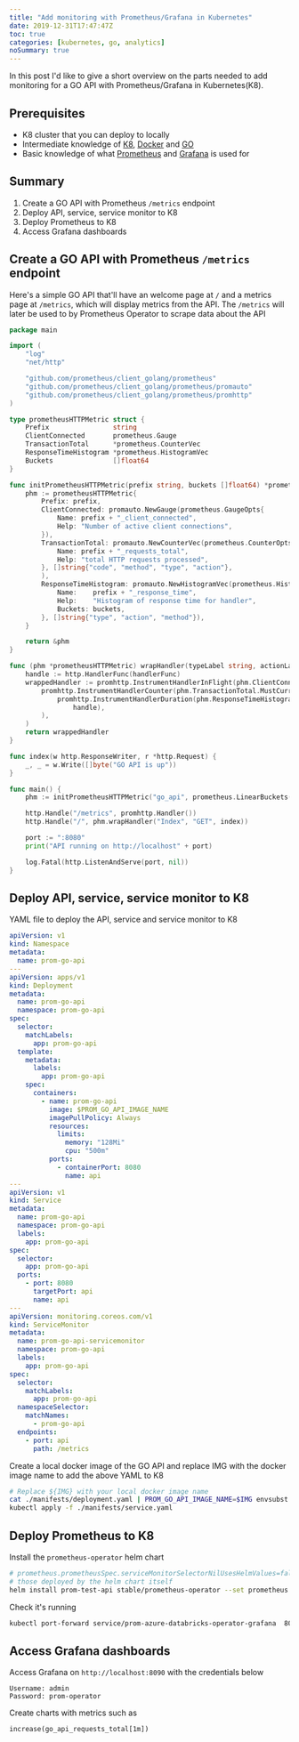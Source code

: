 ```yaml
---
title: "Add monitoring with Prometheus/Grafana in Kubernetes"
date: 2019-12-31T17:47:47Z
toc: true
categories: [kubernetes, go, analytics]
noSummary: true
---
```


In this post I'd like to give a short overview on the parts needed to add monitoring for a GO API with Prometheus/Grafana in Kubernetes(K8).

## Prerequisites

- K8 cluster that you can deploy to locally
- Intermediate knowledge of [K8](https://kubernetes.io/docs/concepts/overview/what-is-kubernetes/), [Docker](https://docs.docker.com/) and [GO](https://golang.org/)
- Basic knowledge of what [Prometheus](https://prometheus.io/) and [Grafana](https://grafana.com/) is used for


## Summary

1. Create a GO API with Prometheus `/metrics` endpoint
2. Deploy API, service, service monitor to K8
3. Deploy Prometheus to K8
4. Access Grafana dashboards


## Create a GO API with Prometheus `/metrics` endpoint

Here's a simple GO API that'll have an welcome page at `/` and a metrics page at `/metrics`, which will display metrics from the API. The `/metrics` will later be used to by Prometheus Operator to scrape data about the API

```GO
package main

import (
	"log"
	"net/http"

	"github.com/prometheus/client_golang/prometheus"
	"github.com/prometheus/client_golang/prometheus/promauto"
	"github.com/prometheus/client_golang/prometheus/promhttp"
)

type prometheusHTTPMetric struct {
	Prefix                string
	ClientConnected       prometheus.Gauge
	TransactionTotal      *prometheus.CounterVec
	ResponseTimeHistogram *prometheus.HistogramVec
	Buckets               []float64
}

func initPrometheusHTTPMetric(prefix string, buckets []float64) *prometheusHTTPMetric {
	phm := prometheusHTTPMetric{
		Prefix: prefix,
		ClientConnected: promauto.NewGauge(prometheus.GaugeOpts{
			Name: prefix + "_client_connected",
			Help: "Number of active client connections",
		}),
		TransactionTotal: promauto.NewCounterVec(prometheus.CounterOpts{
			Name: prefix + "_requests_total",
			Help: "total HTTP requests processed",
		}, []string{"code", "method", "type", "action"},
		),
		ResponseTimeHistogram: promauto.NewHistogramVec(prometheus.HistogramOpts{
			Name:    prefix + "_response_time",
			Help:    "Histogram of response time for handler",
			Buckets: buckets,
		}, []string{"type", "action", "method"}),
	}

	return &phm
}

func (phm *prometheusHTTPMetric) wrapHandler(typeLabel string, actionLabel string, handlerFunc http.HandlerFunc) http.Handler {
	handle := http.HandlerFunc(handlerFunc)
	wrappedHandler := promhttp.InstrumentHandlerInFlight(phm.ClientConnected,
		promhttp.InstrumentHandlerCounter(phm.TransactionTotal.MustCurryWith(prometheus.Labels{"type": typeLabel, "action": actionLabel}),
			promhttp.InstrumentHandlerDuration(phm.ResponseTimeHistogram.MustCurryWith(prometheus.Labels{"type": typeLabel, "action": actionLabel}),
				handle),
		),
	)
	return wrappedHandler
}

func index(w http.ResponseWriter, r *http.Request) {
	_, _ = w.Write([]byte("GO API is up"))
}

func main() {
	phm := initPrometheusHTTPMetric("go_api", prometheus.LinearBuckets(0, 5, 20))

	http.Handle("/metrics", promhttp.Handler())
	http.Handle("/", phm.wrapHandler("Index", "GET", index))

	port := ":8080"
	print("API running on http://localhost" + port)

	log.Fatal(http.ListenAndServe(port, nil))
}

```


## Deploy API, service, service monitor to K8

YAML file to deploy the API, service and service monitor to K8

```YAML
apiVersion: v1
kind: Namespace
metadata:
  name: prom-go-api
---
apiVersion: apps/v1
kind: Deployment
metadata:
  name: prom-go-api
  namespace: prom-go-api
spec:
  selector:
    matchLabels:
      app: prom-go-api
  template:
    metadata:
      labels:
        app: prom-go-api
    spec:
      containers:
        - name: prom-go-api
          image: $PROM_GO_API_IMAGE_NAME
          imagePullPolicy: Always
          resources:
            limits:
              memory: "128Mi"
              cpu: "500m"
          ports:
            - containerPort: 8080
              name: api
---
apiVersion: v1
kind: Service
metadata:
  name: prom-go-api
  namespace: prom-go-api
  labels:
    app: prom-go-api
spec:
  selector:
    app: prom-go-api
  ports:
    - port: 8080
      targetPort: api
      name: api
---
apiVersion: monitoring.coreos.com/v1
kind: ServiceMonitor
metadata:
  name: prom-go-api-servicemonitor
  namespace: prom-go-api
  labels:
    app: prom-go-api
spec:
  selector:
    matchLabels:
      app: prom-go-api
  namespaceSelector:
    matchNames:
      - prom-go-api
  endpoints:
    - port: api
      path: /metrics
```

Create a local docker image of the GO API and replace IMG with the docker image name to add the above YAML to K8

```bash
# Replace ${IMG} with your local docker image name
cat ./manifests/deployment.yaml | PROM_GO_API_IMAGE_NAME=$IMG envsubst | kubectl apply -f -
kubectl apply -f ./manifests/service.yaml
```


## Deploy Prometheus to K8

Install the `prometheus-operator` helm chart

```bash
# prometheus.prometheusSpec.serviceMonitorSelectorNilUsesHelmValues=false means all serviceMonitors are discovered not just 
# those deployed by the helm chart itself
helm install prom-test-api stable/prometheus-operator --set prometheus.prometheusSpec.serviceMonitorSelectorNilUsesHelmValues=false
```

Check it's running

```bash
kubectl port-forward service/prom-azure-databricks-operator-grafana  8090:80 --namespace="default"
```

## Access Grafana dashboards

Access Grafana on `http://localhost:8090` with the credentials below

```text
Username: admin
Password: prom-operator
```

Create charts with metrics such as
```
increase(go_api_requests_total[1m])
```